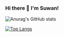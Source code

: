 ### Hi there 👋 I'm Suwan!

![Anurag's GitHub stats](https://github-readme-stats.vercel.app/api?username=swanious&count_private=true&show_icons=true&theme=shades-of-purple)

[![Top Langs](https://github-readme-stats.vercel.app/api/top-langs/?username=swanious&langs_count=3&hide=vue,css,html,java,objective-c&layout=compact&theme=shades-of-purple)](https://github.com/swanious)


<!--
**swanious/swanious** is a ✨ _special_ ✨ repository because its `README.md` (this file) appears on your GitHub profile.

Here are some ideas to get you started:

- 🔭 I’m currently working on ...
- 🌱 I’m currently learning ...
- 👯 I’m looking to collaborate on ...
- 🤔 I’m looking for help with ...
- 💬 Ask me about ...
- 📫 How to reach me: ...
- 😄 Pronouns: ...
- ⚡ Fun fact: ...
-->
